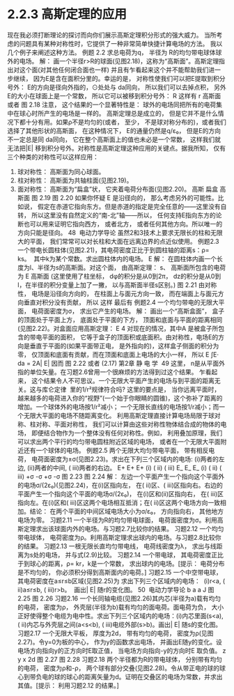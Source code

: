 # 2.2.3 高斯定理的应用

现在我必须打断理论的探讨而向你们展示高斯定理积分形式的强大威力。
当所考虑的问题具有某种对称性时，它提供了一种非常简单快捷计算电场的方法。
我以几个例子来阐述这种方法。
例题 2.2
求总电荷为q， 半径为 R的均匀带电球体球外的电场。
解： 画一个半径r>R的球面(见图2.18)，这称为“高斯面”。高斯定理指出对这个面(对其他任何闭合面也一样)
并且有乍看起来这个并不能帮助我们进一步继续， 因为E是含在面积分里的。幸运的是， 对称性使我们可以把E提取到积分号外： E的方向是径向外指的，⊙处处与 da同向， 所以我们可以去掉点积，
另外E的大小在球面上是一个常数， 所以它可以被移到积分号外：
R
这样有
r
高斯面
或者
图 2.18
注意， 这个结果的一个显著特性是： 球外的电场同把所有的电荷集中在球心时所产生的电场是一样的。
高斯定理总是成立的， 但是它并不是什么情况下都十分有用。如果ρ不是均匀的(或者， 至少， 不是球对称分布的)，或者我们选择了其他形状的高斯面， 在这种情况下， E的通量仍然是q/ε₀， 但是E的方向不一定总是同 da同向， 它在整个高斯面上的值也未必是一个常数， 这样我们就无法把|E| 移到积分号外。对称性是高斯定理这种应用的关键点。据我所知， 仅有三个种类的对称性可以这样应用：
1. 球对称性： 高斯面为同心球面。
2. 柱对称性： 高斯面为共轴柱面(见图2.19)。
3. 面对称性： 高斯面为“扁盒”状， 它夹着电荷分布面(见图2.20)。
高斯
扁盒
高斯面
图 2.19
图 2.20
如果你怀疑 E 是沿径向的， 那么考虑另外的可能性。比如说， 假定在赤道它指向东方。但是赤道的指定是完全任意的——这里没有自转， 所以这里没有自然定义的“南-北”轴——所以， 任何支持E指向东方的论断也可以用来证明它指向西方， 或者北方， 或者任何其他方向。所以唯一的方向只能是径向。
48  电动力学导论
虽然2和3技术上要求无限长的柱和无限大的平面， 我们常常可以对长柱和大面在远离边界的点近似使用。
例题2.3
一个带电长圆柱体(见图2.21)，其电荷密度正比于到圆柱轴的距离s：ρ= ks。  其中k为某个常数。求出圆柱体内的电场。
E
解： 在圆柱体内画一个长度为l、半径为s的高斯面。对这个面， 由高斯定理：
s、
高斯面所包含的电荷为
E
高斯面
(这里使用了柱坐标， dφ的积分是从0到2π， dz的积分是从0到l，在半径的积分变量上加了一撇， 以与高斯面半径s区别。)
图 2.21
由对称性， 电场是沿径向方向的， 在柱面上与面元方向一致， 而在端面上与面元方向垂直对积分没有贡献， 所以
这样
最后有
例题2.4
一个均匀带电的无限大平面， 电荷面密度为σ， 求出它产生的电场。
解： 画出一个“高斯盒面”， 盒子的顶面处于平面上方， 底面处于平面的下方， 顶面和底面与平面的距离相同(见图2.22)。对盒面应用高斯定理：
E
4
对现在的情况，其中A 是被盒子所包含的带电平面的面积， 它等于盒子的顶面积或底面积。由对称性，电场E的方向是垂直于平面的(如果平面带正电， 是外指向的)，这样盒子侧面的积分为零， 仅顶面和底面有贡献，而在顶面和底面上电场的大小一样， 所以
E
∫E· da = 2A| E|
因而
图 2.22
或者
(2.17)
第2章 静 电 学  49
这里， n是从平面外指的单位矢量。在习题2.6曾用一个很麻烦的方法得到过这个结果。
乍看起来， 这个结果令人不可思议。一个无限大平面产生的电场与到平面的距离无关。这与库仑定律  里的1/r²规律符合吗? 这里的要点是， 当你远离平面时， 越来越多的电荷进入你的“视野”(一个始于你眼睛的圆锥)，这个弥补了距离的增加。一个球体外的电场按1/r²减小； 一个无限长直线的电场按1/r减小；而一个无限大平面的电场不随距离变化。
利用高斯定理直接计算电场局限于球对称、柱对称、平面对称性， 我们可以计算由这些对称性物体结合成的物体的电场， 即便结合物作为一个整体没有任何对称性。例如， 利用叠加原理，我们可以求出两个平行的均匀带电圆柱附近区域的电场， 或者在一个无限大平面附近还有一个球体的电场。
例题2.5
两个无限大均匀带电平面， 带有相反电荷， 电荷面密度为±σ(见图2.23)。求出在下列三个区域内的电场: (i)两者的左边, (ii)两者的中间, ( iii)两者的右边。
E+
E+
E+
(i)
( ii)
( iii)
E_
E_
E_
(i)
( ii)
( iii)
+σ
-σ
+σ
-σ
图 2.23
图 2.24
解： 左边一个平面产生一个指向这个平面外的电场σ/(2ε₀)(见图2.24)，在(i)区指向左， 在( ii)区、( iii)区指向右。右边的平面产生一个指向这个平面的电场σ/(2ε₀)， 在(i)区和(ii)区指向右， 在( iii)区指向左。在(i)区和( iii)区这两个电场相互抵消；在( ii)区这两个电场方向一致相加。结论： 在两个平面的中间区域电场大小为σ/ε₀， 方向指向右， 其他地方电场为零。
习题2.11 一个半径为R的均匀带电球面， 电荷面密度为σ。利用高斯定理求出该球面内外的电场。与习题2.7比较你的结果。
习题2.12 一个均匀带电球体， 电荷密度为ρ。利用高斯定理求出球内的电场。与习题2.8比较你的结果。
习题2.13 一根无限长直均匀带电线， 电荷线密度为λ， 求出与线距离为s处的电场， 并与式(2.9)比较。
习题2.14 一个带电球， 其电荷密度正比于到球心的距离，ρ= kr，k是一个常数， 求出球内的电场。[提示： 电荷分布是不均匀的， 你必须积分得到高斯面内的电荷。]
习题2.15 一个中空带电球， 其电荷密度在a≤r≤b区域(见图2.25)为
求出下列三个区域内的电场：  (i)r<a, ( ii)a≤r≤b, ( iii)r>b。  画出| E| 随r的变化图。
50  电动力学导论
b
a
a
J
图 2.25
图 2.26
习题2.16 一个长同轴电缆(见图2.26)其内芯(半径为a)载有均匀的电荷， 密度为ρ， 外壳层(半径为b)载有均匀的面电荷。面电荷为负， 大小正好使得整个电缆为电中性。求出下列三个区域内的电场：(i)内芯里面(s<a), ( ii)内芯与外壳层之间(a<s<b), ( iii)电缆外部(s>b)。画出| E| 随s的变化图。
习题2.17 一个无限大平板， 厚度为2d， 带有均匀的电荷， 密度为ρ(见图2.27)。令y=0为板的中心， 作为y的函数求出电场， 并画出E随y的变化。设电场方向指向y的正方向时E取正值， 当电场方向指向-y的方向时E 取负值。
z
y
x
2d
图 2.27
图 2.28
习题2.18 两个半径都为R的带电球体， 分别带有均匀的电荷， 密度为ρ和-ρ， 两个球有部分交叠(见图2.28)。令从带正电的球的球心到带负电的球的球心的距离矢量为d。证明在交叠区的电场为常数，并求出其值。[提示： 利用习题2.12 的结果。]
